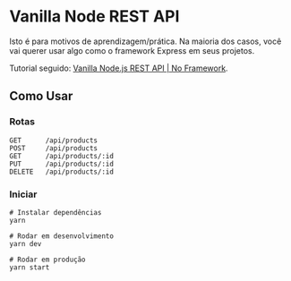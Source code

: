 # Vanilla Node REST API

Isto é para motivos de aprendizagem/prática. Na maioria dos casos, você vai querer usar algo como o framework Express em seus projetos.

Tutorial seguido: <a href="https://www.youtube.com/watch?v=_1xa8Bsho6A&ab_channel=TraversyMedia">Vanilla Node.js REST API | No Framework</a>.

## Como Usar

### Rotas
```
GET      /api/products
POST     /api/products
GET      /api/products/:id
PUT      /api/products/:id
DELETE   /api/products/:id
```

### Iniciar
```
# Instalar dependências
yarn

# Rodar em desenvolvimento
yarn dev

# Rodar em produção
yarn start
```
